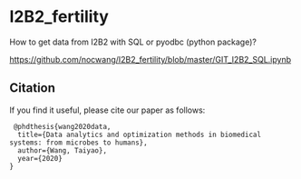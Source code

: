 # I2B2_fertility


 How to get data from I2B2 with SQL or pyodbc (python package)?
 
 https://github.com/nocwang/I2B2_fertility/blob/master/GIT_I2B2_SQL.ipynb
 
 
 ## Citation
If you find it useful, please cite our paper as follows:

```
 @phdthesis{wang2020data,
  title={Data analytics and optimization methods in biomedical systems: from microbes to humans},
  author={Wang, Taiyao},
  year={2020}
}
```

